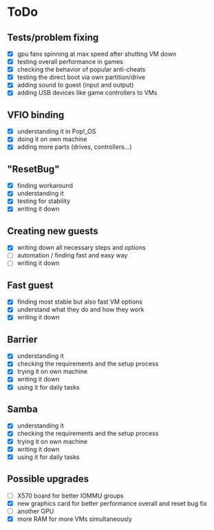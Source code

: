 # ToDo

## Tests/problem fixing

- [x] gpu fans spinning at max speed after shutting VM down
- [x] testing overall performance in games
- [x] checking the behavior of popular anti-cheats
- [x] testing the direct boot via own partition/drive
- [x] adding sound to guest (input and output)
- [x] adding USB devices like game controllers to VMs

## VFIO binding

- [x] understanding it in Pop!_OS
- [x] doing it on own machine
- [x] adding more parts (drives, controllers...)

## "ResetBug"

- [x] finding workaround
- [x] understanding it
- [x] testing for stability
- [x] writing it down

## Creating new guests

- [x] writing down all necessary steps and options
- [ ] automation / finding fast and easy way
- [ ] writing it down

## Fast guest

- [x] finding most stable but also fast VM options
- [x] understand what they do and how they work
- [x] writing it down

## Barrier

- [x] understanding it
- [x] checking the requirements and the setup process
- [x] trying it on own machine
- [x] writing it down
- [x] using it for daily tasks

## Samba

- [x] understanding it
- [x] checking the requirements and the setup process
- [x] trying it on own machine
- [x] writing it down
- [x] using it for daily tasks

## Possible upgrades

- [ ] X570 board for better IOMMU groups
- [x] new graphics card for better performance overall and reset bug fix
- [ ] another GPU
- [x] more RAM for more VMs simultaneously
